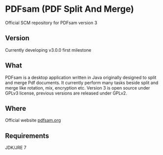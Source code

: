 PDFsam (PDF Split And Merge)
==============================
Official SCM repository for PDFsam version 3

Version
-------------------
Currently developing v3.0.0 first milestone

What
-------------------
PDFsam is a desktop application written in Java originally designed to split and merge Pdf documents. It currently perform many tasks beside split and merge like rotation, mix, encryption etc.
Version 3 is open source under GPLv3 license, previous versions are released under GPLv2.

Where
-------------------
Official website [pdfsam.org](http://pdfsam.org/ "PDFsam")

Requirements
-------------------
JDK/JRE 7
